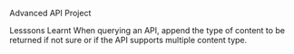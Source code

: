 Advanced API Project

Lesssons Learnt
When querying an API, append the type of content to be returned if not sure or if the API supports multiple content type.
